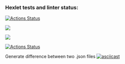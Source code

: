 ### Hexlet tests and linter status:
[![Actions Status](https://github.com/vikatresk/python-project-50/workflows/hexlet-check/badge.svg)](https://github.com/vikatresk/python-project-50/actions)

<a href="https://codeclimate.com/github/vikatresk/python-project-50/maintainability"><img src="https://api.codeclimate.com/v1/badges/fe3666bf0f640effdd74/maintainability" /></a>

<a href="https://codeclimate.com/github/vikatresk/python-project-50/test_coverage"><img src="https://api.codeclimate.com/v1/badges/fe3666bf0f640effdd74/test_coverage" /></a>

[![Actions Status](https://github.com/vikatresk/python-project-50/workflows/CI/badge.svg)](https://github.com/vikatresk/python-project-50/actions)

Generate difference between two .json files
[![asciicast](https://asciinema.org/a/eFSodK59hOFCUDaZ6YV5xAqxI.svg)](https://asciinema.org/a/eFSodK59hOFCUDaZ6YV5xAqxI)